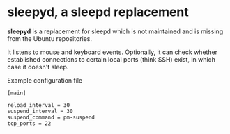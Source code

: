 # sleepyd, a sleepd replacement

**sleepyd** is a replacement for sleepd which is not maintained and is missing from the Ubuntu repositories.

It listens to mouse and keyboard events. Optionally, it can check whether established connections to certain local ports (think SSH) exist, in which case it doesn't sleep.

Example configuration file
```
[main]

reload_interval = 30
suspend_interval = 30
suspend_command = pm-suspend
tcp_ports = 22
```

